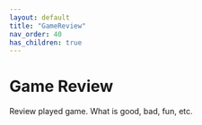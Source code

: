 ```yaml
---
layout: default
title: "GameReview"
nav_order: 40
has_children: true
---
```


# Game Review

Review played game.
What is good, bad, fun, etc.